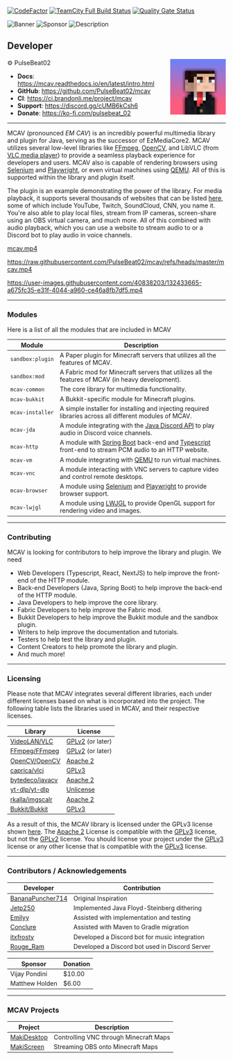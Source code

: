 [![CodeFactor](https://www.codefactor.io/repository/github/pulsebeat02/mcav/badge)](https://www.codefactor.io/repository/github/pulsebeat02/mcav)
[![TeamCity Full Build Status](https://img.shields.io/teamcity/build/e/mcav?server=https%3A%2F%2Fci.brandonli.me)](https://ci.brandonli.me/project/mcav)
[![Quality Gate Status](https://sonarcloud.io/api/project_badges/measure?project=PulseBeat02_mcav&metric=alert_status)](https://sonarcloud.io/summary/new_code?id=PulseBeat02_mcav)

![Banner](https://www.bisecthosting.com/images/CF/MCAV/MP_MCAV_Header.webp)
![Sponsor](https://www.bisecthosting.com/images/CF/MCAV/MP_MCAV_Promo.webp)
![Description](https://www.bisecthosting.com/images/CF/MCAV/MP_MCAV_Description.webp)

## Developer

<img align="right" src="developer.png" alt="My Image">

⚙️ PulseBeat02

- **Docs**: https://mcav.readthedocs.io/en/latest/intro.html
- **GitHub**: https://github.com/PulseBeat02/mcav
- **CI**: https://ci.brandonli.me/project/mcav
- **Support**: https://discord.gg/cUMB6kCsh6
- **Donate**: https://ko-fi.com/pulsebeat_02

---

MCAV (pronounced *EM CAV*) is an incredibly powerful multimedia library and plugin for Java, serving as the successor of
EzMediaCore2. MCAV utilizes several low-level libraries like [FFmpeg](https://ffmpeg.org/), [OpenCV](https://opencv.org/), and LibVLC
(from [VLC media player](https://www.videolan.org/vlc/)) to provide a seamless playback experience for developers and
users. MCAV also is capable of rendering browsers using [Selenium](https://www.selenium.dev/) and [Playwright](https://playwright.dev/java/), or
even virtual machines using [QEMU](https://www.qemu.org/). All of this is supported within the library and plugin itself.

The plugin is an example demonstrating the power of the library. For media playback, it supports several thousands of
websites that can be listed [here](https://github.com/yt-dlp/yt-dlp/blob/master/supportedsites.md), some of which include
YouTube, Twitch, SoundCloud, CNN, you name it. You're also able to play local files, stream from IP cameras, screen-share 
using an OBS virtual camera, and much more. All of this combined with audio playback, which you can use a website to
stream audio to or a Discord bot to play audio in voice channels.


[mcav.mp4](mcav.mp4)


https://raw.githubusercontent.com/PulseBeat02/mcav/refs/heads/master/mcav.mp4


https://user-images.githubusercontent.com/40838203/132433665-a675fc35-e31f-4044-a960-ce46a8fb7df5.mp4

---

### Modules

Here is a list of all the modules that are included in MCAV

| Module           | Description                                                                                                                                                  |
|------------------|--------------------------------------------------------------------------------------------------------------------------------------------------------------|
| `sandbox:plugin` | A Paper plugin for Minecraft servers that utilizes all the features of MCAV.                                                                                 |
| `sandbox:mod`    | A Fabric mod for Minecraft servers that utilizes all the features of MCAV (in heavy development).                                                            |
| `mcav-common`    | The core library for multimedia functionality.                                                                                                               |
| `mcav-bukkit`    | A Bukkit-specific module for Minecraft plugins.                                                                                                              |
| `mcav-installer` | A simple installer for installing and injecting required libraries across all different modules of MCAV.                                                     |
| `mcav-jda`       | A module integrating with the [Java Discord API](https://github.com/discord-jda/JDA) to play audio in Discord voice channels.                                |
| `mcav-http`      | A module with [Spring Boot](https://spring.io/) back-end and [Typescript](https://www.typescriptlang.org/) front-end to stream PCM audio to an HTTP website. |
| `mcav-vm`        | A module integrating with [QEMU](https://www.qemu.org/) to run virtual machines.                                                                             |
| `mcav-vnc`       | A module interacting with VNC servers to capture video and control remote desktops.                                                                          |
| `mcav-browser`   | A module using [Selenium](https://www.selenium.dev/) and [Playwright](https://playwright.dev/) to provide browser support.                                   |
| `mcav-lwjgl`     | A module using [LWJGL](https://www.lwjgl.org/) to provide OpenGL support for rendering video and images.                                                     |

---

### Contributing

MCAV is looking for contributors to help improve the library and plugin. We need
- Web Developers (Typescript, React, NextJS) to help improve the front-end of the HTTP module.
- Back-end Developers (Java, Spring Boot) to help improve the back-end of the HTTP module.
- Java Developers to help improve the core library.
- Fabric Developers to help improve the Fabric mod.
- Bukkit Developers to help improve the Bukkit module and the sandbox plugin.
- Writers to help improve the documentation and tutorials.
- Testers to help test the library and plugin.
- Content Creators to help promote the library and plugin.
- And much more!

---

### Licensing

Please note that MCAV integrates several different libraries, each under different licenses based on what is
incorporated into the project. The following table lists the libraries used in MCAV, and their respective licenses.

| Library                                                | License                                                     |
|--------------------------------------------------------|-------------------------------------------------------------|
| [VideoLAN/VLC](https://code.videolan.org/videolan/vlc) | [GPLv2](https://opensource.org/license/lgpl-2-0) (or later) |
| [FFmpeg/FFmpeg](https://git.ffmpeg.org/ffmpeg.git)     | [GPLv2](https://opensource.org/license/lgpl-2-0) (or later) |
| [OpenCV/OpenCV](https://github.com/opencv/opencv)      | [Apache 2](https://opensource.org/license/apache-2-0)       |
| [caprica/vlcj](https://github.com/caprica/vlcj)        | [GPLv3](https://opensource.org/license/lgpl-3-0)            |
| [bytedeco/javacv](https://github.com/bytedeco/javacv)  | [Apache 2](https://opensource.org/license/apache-2-0)       |
| [yt-dlp/yt-dlp](https://github.com/yt-dlp/yt-dlp)      | [Unlicense](https://opensource.org/license/unlicense)       | 
| [rkalla/imgscalr](https://github.com/rkalla/imgscalr)  | [Apache 2](https://opensource.org/license/apache-2-0)       |
| [Bukkit/Bukkit](https://github.com/Bukkit/Bukkit)      | [GPLv3](https://opensource.org/license/lgpl-3-0)            |

As a result of this, the MCAV library is licensed under the GPLv3 license shown [here](LICENSE).
The [Apache 2](https://opensource.org/license/apache-2-0) License is compatible with the
[GPLv3](https://opensource.org/license/lgpl-3-0) license, but not the [GPLv2](https://opensource.org/license/lgpl-2-0)
license. You should license your project under the [GPLv3](https://opensource.org/license/lgpl-3-0) license or any other
license that is compatible with the [GPLv3](https://opensource.org/license/lgpl-3-0) license.

---

### Contributors / Acknowledgements

| Developer                                               | Contribution                                   |
|---------------------------------------------------------|------------------------------------------------|
| [BananaPuncher714](https://github.com/BananaPuncher714) | Original Inspiration                           |
| [Jetp250](https://github.com/jetp250)                   | Implemented Java Floyd-Steinberg dithering     |
| [Emilyy](https://github.com/emilyy-dev)                 | Assisted with implementation and testing       |
| [Conclure](https://github.com/Conclure)                 | Assisted with Maven to Gradle migration        |
| [itxfrosty](https://github.com/itxfrosty)               | Developed a Discord bot for music integration  |
| [Rouge_Ram](https://rogueram.xyz/index.html)            | Developed a Discord bot used in Discord Server |

| Sponsor        | Donation |
|----------------|----------|
| Vijay Pondini  | $10.00   |
| Matthew Holden | $6.00    |

---

### MCAV Projects

| Project                                                   | Description                            |
|-----------------------------------------------------------|----------------------------------------|
| [MakiDesktop](https://github.com/ayunami2000/MakiDesktop) | Controlling VNC through Minecraft Maps |
| [MakiScreen](https://github.com/makifoxgirl/MakiScreen)   | Streaming OBS onto Minecraft Maps      |
